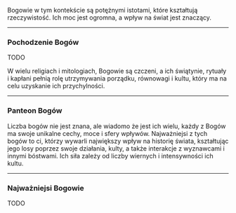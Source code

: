 Bogowie w tym kontekście są potężnymi istotami, które kształtują rzeczywistość. Ich moc jest ogromna, a wpływ na świat jest znaczący.

- - - 

### **Pochodzenie Bogów**

TODO

W wielu religiach i mitologiach, Bogowie są czczeni, a ich świątynie, rytuały i kapłani pełnią rolę utrzymywania porządku, równowagi i kultu, który ma na celu uzyskanie ich przychylności.

- - - 

### **Panteon Bogów**

Liczba bogów nie jest znana, ale wiadomo że jest ich wielu, każdy z Bogów ma swoje unikalne cechy, moce i sfery wpływów. Najważniejsi z tych bogów to ci, którzy wywarli największy wpływ na historię świata, kształtując jego losy poprzez swoje działania, kulty, a także interakcje z wyznawcami i innymi bóstwami. Ich siła zależy od liczby wiernych i intensywności ich kultu.

- - - 

### **Najważniejsi Bogowie**

TODO